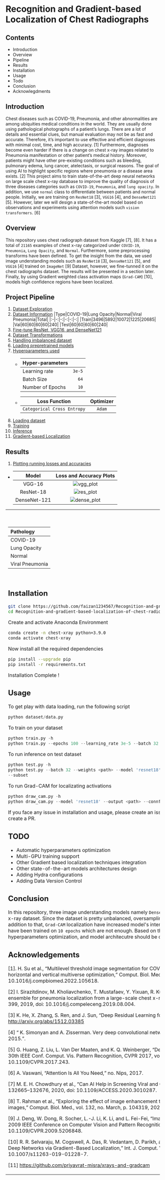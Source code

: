 # Recognition and Gradient-based Localization of Chest Radiographs

## Contents
- Introduction
- Overview
- Pipeline
- Results
- Installation
- Usage
- Todo
- Conclusion
- Acknowlegdments

## Introduction
Chest diseases such as COVID-19, Pneumonia, and other abnormalities are among ubiquities medical conditions in the world. They are usually done using pathological photographs of a patient’s lungs. There are a lot of details and essential clues, but manual evaluation may not be as fast and accurate. Therefore, it’s important to use effective and efficient diagnoses with minimal cost, time, and high accuracy. [1]  Furthermore, diagnoses become even harder if there is a change on chest x-ray images related to Pneumonia manifestation or other patient’s medical history. Moreover, patients might have other pre-existing conditions such as bleeding, pulmonary edema, lung cancer, atelectasis, or surgical reasons. The goal of using AI to highlight specific regions where pneumonia or a disease area exists. [2] This project aims to train state-of-the-art deep neural networks on large scale chest x-ray database to improve the quality of diagnosis of three diseases categories such as ```COVID-19```, ```Pneumonia```, and ```lung opacity```. In addition, we use ```normal``` class to differentiate between patients and normal people. Initially, we are training on ```ResNet18``` [3], ```VGG16``` [4], and ```DenseNet121``` [5]. However, later we will design a state-of-the-art model based on observations and experiments using attention models such ```vision transformers```. [6]

## Overview
This repository uses chest radiograph dataset from Kaggle [7], [8]. It has a total of ```21165``` examples of chest x-ray categorized under ```COVID-19```, ```Pneumonia```, ```Lung Opacity```, and ```Normal```.  Furthermore, some preprocessing transforms have been defined. To get the insight from the data, we used image understanding models such as ```ResNet18``` [3], ```DenseNet121``` [5], and ```VGG16``` [4] trained on ```ImageNet``` [9] Dataset, however, we fine-tunned it on the chest radiographs dataset.   The results will be presented in a section later. Finally, by using Gradient weighted class activation maps (```Grad-CAM```) [10], models high confidence regions have been localized.

## Project Pipeline
1. [Dataset Exploration](https://www.kaggle.com/datasets/tawsifurrahman/covid19-radiography-database)
2. [Dataset Information](https://www.kaggle.com/datasets/tawsifurrahman/covid19-radiography-database)
   |Type|COVID-19|Lung Opacity|Normal|Viral Pneumonia|Total|
   |:-|-:|-:|-:|-:|-:|
   |Train|3496|5892|10072|1225|20685|
   |Val|60|60|60|60|240|
   |Test|60|60|60|60|240|
3. [Fine-tune ResNet, VGG16, and DenseNet121](https://github.com/faizan1234567/Recognition-and-gradient-based-localization-of-chest-radiographs/blob/master/pretrained_models.py)
  1. [Dataset Transformations](https://github.com/faizan1234567/Recognition-and-gradient-based-localization-of-chest-radiographs/blob/master/dataset/data.py#L25)
  2. [Handling imbalanced dataset](https://github.com/faizan1234567/Recognition-and-gradient-based-localization-of-chest-radiographs/blob/master/dataset/data.py#L96)
  3. [Loading prepretrained models](https://github.com/faizan1234567/Recognition-and-gradient-based-localization-of-chest-radiographs/blob/master/pretrained_models.py#L34)
  4. [Hyperparameters used](https://github.com/faizan1234567/Recognition-and-gradient-based-localization-of-chest-radiographs/blob/master/configs/configs.yaml)
       - |Hyper-parameters||
         |:-|-:|
         |Learning rate|`3e-5`|
         |Batch Size|`64`|
         |Number of Epochs|`10`|
       - |Loss Function|Optimizer|
         |:-:|:-:|
         |`Categorical Cross Entropy`|`Adam`|
 5. [Loading dataset](https://github.com/faizan1234567/Recognition-and-gradient-based-localization-of-chest-radiographs/blob/master/dataset/data.py)
 6. [Training](https://github.com/faizan1234567/Recognition-and-gradient-based-localization-of-chest-radiographs/blob/master/train.py)
 7. [Inference](https://github.com/faizan1234567/Recognition-and-gradient-based-localization-of-chest-radiographs/blob/master/test.py)
 8. [Gradient-based Localization](https://github.com/faizan1234567/Recognition-and-gradient-based-localization-of-chest-radiographs/blob/master/draw_cam.py)

 ## Results
 1. [Plotting running losses and accuracies](https://github.com/faizan1234567/Recognition-and-gradient-based-localization-of-chest-radiographs/blob/master/utils.py#L97)
 - |Model|Loss and Accuracy Plots|
   |:-:|:-:|
   |VGG-16|![vgg_plot](https://github.com/faizan1234567/Recognition-and-gradient-based-localization-of-chest-radiographs/blob/master/runs/logs/vgg16_plot.png)|
   |ResNet-18|![res_plot](https://github.com/faizan1234567/Recognition-and-gradient-based-localization-of-chest-radiographs/blob/master/runs/logs/resnet18_plot.png)|
   |DenseNet-121|![dense_plot](https://github.com/faizan1234567/Recognition-and-gradient-based-localization-of-chest-radiographs/blob/master/runs/logs/densenet121_plot.png)|



  <table>
  <tr>
  <th></th>
  <th>VGG-16</th>
  <th>ResNet-18</th>
  <th>DenseNet-121</th>
  </tr>
  <tr>
  <td>

  |__Pathology__|
  |:-|
  |COVID-19|
  |Lung Opacity|
  |Normal|
  |Viral Pneumonia|

  </td>
  <td>

  |Accuracy|Precision|Recall|F1-Score|
  |-:|-:|-:|-:|
  |0.978 |0.983 |0.936 |0.959 |
  |0.953 |0.85  |0.962 |0.902 |
  |0.953 |0.933 |0.888 |0.910 |
  |0.995 |1.0   |0.983 |0.991 |
              
  </td>
  <td>

  |Accuracy|Precision|Recall|F1-Score|
  |-:|-:|-:|-:|
  |0.9871|0.9667|0.9830|0.9748|
  |0.9664|0.8667|1.0000|0.9286|
  |0.9664|1.0000|0.8823|0.9375|
  |0.9957|1.0000|0.9836|0.9917|
              
  </td>
  <td>

  |Accuracy|Precision|Recall|F1-Score|
  |-:|-:|-:|-:|
  |0.9957|0.9833|1.0000|0.9916|
  |0.9623|0.9167|0.9322|0.9244|
  |0.9623|0.9500|0.9047|0.9268|
  |0.9957|0.9833|1.0000|0.9916|
              
  </td>
  </tr>
  <tr>
  <td>


 ## Installation
 ```bash
 git clone https://github.com/faizan1234567/Recognition-and-gradient-based-localization-of-chest-radiographs.git
 cd Recognition-and-gradient-based-localization-of-chest-radiographs
```
Create and activate Anaconda Environment
```bash
conda create -n chest-xray python=3.9.0
conda activate chest-xray
```
Now install all the required dependencies
```bash
pip install --upgrade pip
pip install -r requirements.txt
```
Installation Complete !

## Usage
To get play with data loading, run the following script
```python
python dataset/data.py 
```
To train on your dataset
```python
python train.py -h
python train.py --epochs 100 --learning_rate 3e-5 --batch 32 --save runs/ --workers 8 --model 'resnet18' 
```
To run inference on test dataset
```python
python test.py -h
python test.py --batch 32 --weights <path> --model 'resnet18' --classes 4 --kind 'test'
--subset
```
To run Grad-CAM for localizating activations
```python
python draw_cam.py -h
python draw_cam.py --model 'resnet18' --output <path> --connfig configs/configs.yaml --save <path>
```
If you face any issue in installation and usage, please create an issue. If you have any ideas for improvments kindly create a PR.

## TODO
 - Automatic hyperparameters optimization
 - Multi-GPU training support
 - Other Gradient based localization techniques integration
 - Other state-of-the-art models architectures design 
 - Adding Hydra configurations
 - Adding Data Version Control


## Conclusion
In this repository, three image understanding models namely ```DenseNet121```, ```ResNet18```, and ```VGG16``` have fine-tuned on the x-ray dataset. Since the dataset is pretty unbalanced, oversampling stretegy helped with imbalanced dataset. In addition to that, ```Grad-CAM``` localization have increased model's interpretablility and chances for improvments. The models have been trained on ```10 epochs``` which are not enough. Based on the results obtained, more data augmentation, better hyperparameters optimization, and model architecutre should be designed for good accuracy. 



## Acknowledgements
[1]. 	H. Su et al., “Multilevel threshold image segmentation for COVID-19 chest radiography: A framework using horizontal and vertical multiverse optimization,” Comput. Biol. Med., vol. 146, no. May, p. 105618, 2022, doi: 10.1016/j.compbiomed.2022.105618.

[2]	I. Sirazitdinov, M. Kholiavchenko, T. Mustafaev, Y. Yixuan, R. Kuleev, and B. Ibragimov, “Deep neural network ensemble for pneumonia localization from a large-scale chest x-ray database,” Comput. Electr. Eng., vol. 78, pp. 388–399, 2019, doi: 10.1016/j.compeleceng.2019.08.004.

[3]	K. He, X. Zhang, S. Ren, and J. Sun, “Deep Residual Learning for Image Recognition,” Dec. 2015, [Online]. Available: http://arxiv.org/abs/1512.03385

[4]	“ K. Simonyan and A. Zisserman. Very deep convolutional networks for large-scale image recognition. In ICLR, 2015.”.

[5]	G. Huang, Z. Liu, L. Van Der Maaten, and K. Q. Weinberger, “Densely connected convolutional networks,” Proc. - 30th IEEE Conf. Comput. Vis. Pattern Recognition, CVPR 2017, vol. 2017-January, pp. 2261–2269, 2017, doi: 10.1109/CVPR.2017.243.

[6]	A. Vaswani, “Attention Is All You Need,” no. Nips, 2017.

[7]	M. E. H. Chowdhury et al., “Can AI Help in Screening Viral and COVID-19 Pneumonia?,” IEEE Access, vol. 8, pp. 132665–132676, 2020, doi: 10.1109/ACCESS.2020.3010287.

[8]	T. Rahman et al., “Exploring the effect of image enhancement techniques on COVID-19 detection using chest X-ray images,” Comput. Biol. Med., vol. 132, no. March, p. 104319, 2021, doi: 10.1016/j.compbiomed.2021.104319.

[9]	J. Deng, W. Dong, R. Socher, L.-J. Li, K. Li, and L. Fei-Fei, “ImageNet: A large-scale hierarchical image database,” in 2009 IEEE Conference on Computer Vision and Pattern Recognition, 2009, pp. 248–255. doi: 10.1109/CVPR.2009.5206848.

[10]	R. R. Selvaraju, M. Cogswell, A. Das, R. Vedantam, D. Parikh, and D. Batra, “Grad-CAM: Visual Explanations from Deep Networks via Gradient-Based Localization,” Int. J. Comput. Vis., vol. 128, no. 2, pp. 336–359, 2020, doi: 10.1007/s11263-019-01228-7.

[11] https://github.com/priyavrat-misra/xrays-and-gradcam

